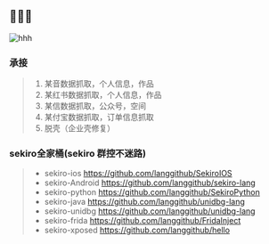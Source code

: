 ## 👋👋👋

<!--
**langgithub/langgithub** is a ✨ _special_ ✨ repository because its `README.md` (this file) appears on your GitHub profile.

Here are some ideas to get you started:

- 🔭 I’m currently working on ...
- 🌱 I’m currently learning ...
- 👯 I’m looking to collaborate on ...
- 🤔 I’m looking for help with ...
- 💬 Ask me about ...
- 📫 How to reach me: ...
- 😄 Pronouns: ...
- ⚡ Fun fact: ...
-->

![hhh](https://github.com/goswami-rahul/alien-invasion-game/blob/master/assets/demo.gif)

### 承接
> 1. 某音数据抓取，个人信息，作品
> 2. 某红书数据抓取，个人信息，作品
> 3. 某信数据抓取，公众号，空间
> 4. 某付宝数据抓取，订单信息抓取
> 5. 脱壳（企业壳修复）

### sekiro全家桶(sekiro 群控不迷路)
> * sekiro-ios https://github.com/langgithub/SekiroIOS
> * sekiro-Android https://github.com/langgithub/sekiro-lang
> * sekiro-python https://github.com/langgithub/SekiroPython
> * sekiro-java https://github.com/langgithub/unidbg-lang
> * sekiro-unidbg https://github.com/langgithub/unidbg-lang
> * sekiro-frida https://github.com/langgithub/FridaInject
> * sekiro-xposed https://github.com/langgithub/hello
